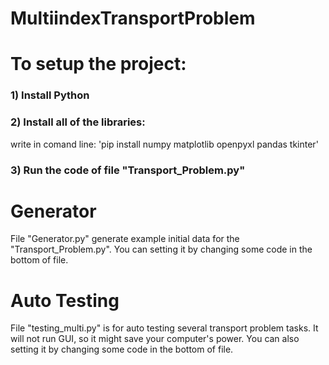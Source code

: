 # MultiindexTransportProblem

# To setup the project:

### 1) Install Python
### 2) Install all of the libraries:
  write in comand line:
  'pip install numpy matplotlib openpyxl pandas tkinter'
### 3) Run the code of file "Transport_Problem.py"

# Generator
File "Generator.py" generate example initial data for the "Transport_Problem.py".
You can setting it by changing some code in the bottom of file.

# Auto Testing
File "testing_multi.py" is for auto testing several transport problem tasks.
It will not run GUI, so it might save your computer's power.
You can also setting it by changing some code in the bottom of file.
